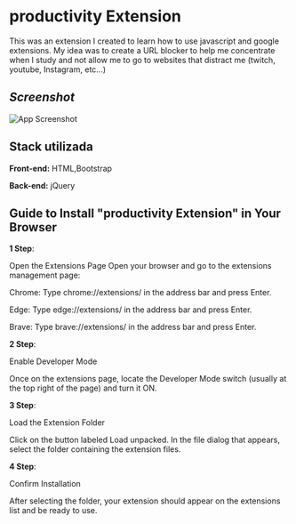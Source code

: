
# **productivity Extension** 

This was an extension I created to learn how to use javascript and google extensions. My idea was to create a URL blocker to help me concentrate when I study and not allow me to go to websites that distract me (twitch, youtube, Instagram, etc...)


## *Screenshot*

![App Screenshot](https://media.discordapp.net/attachments/1140243621942153227/1299372400328048660/app_screenchot.png?ex=671cf659&is=671ba4d9&hm=af0c7c612e859f8affb81b00ac2f36f1cbf5277b95e8cb649173f73ea7223700&=&format=webp&quality=lossless)


## **Stack utilizada**

**Front-end:** HTML,Bootstrap

**Back-end:** jQuery


## **Guide to Install "productivity Extension"  in Your Browser**

**1 Step**:

Open the Extensions Page
Open your browser and go to the extensions management page:

Chrome: Type chrome://extensions/ in the address bar and press Enter.

Edge: Type edge://extensions/ in the address bar and press Enter.

Brave: Type brave://extensions/ in the address bar and press Enter.

**2 Step**:

Enable Developer Mode

Once on the extensions page, locate the Developer Mode switch (usually at the top right of the page) and turn it ON.

**3 Step**:

Load the Extension Folder

Click on the button labeled Load unpacked.
In the file dialog that appears, select the folder containing the extension files.
 
 **4 Step**:

 Confirm Installation

After selecting the folder, your extension should appear on the extensions list and be ready to use.
